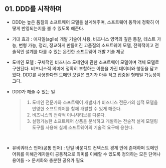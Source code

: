 ## 01. DDD를 시작하며

- DDD는 높은 품질의 소프트웨어 모델을 설계해주며, 소프트웨어 동작에 정확히 어떻게 반영되는지를 볼 수 있도록 해준다.

- 기대 효과 : 애자일(agile) 개발 기술이 사용, 비즈니스 영역의 깊은 통찰, 테스트 가능, 변형 가능, 정리, 정교하게 만들어진 고품질의 소프트웨어 모델, 전략적이고 전술적인 설계를 다룰 수 있는 온전한 소프트웨어 개발 기술 제공

- 도메인 모델 : 구체적인 비즈니스 도메인에 관한 소프트웨어 모델이며 객체 모델로 구현된다. 비즈니스적 의미에 정확히 부합하는 이름을 가진 데이터와 행동을 담고 있다. DDD를 사용한다면 도메인 모델은 크기가 아주 작고 집중된 형태일 가능성이 크다.

- DDD가 해줄 수 있는 일

  > 1. 도메인 전문가와 소프트웨어 개발자가 비즈니스 전문가의 심적 모델을 반영한 소프트웨어를 함께 개발할 수 있게 해준다.
  > 2. 비즈니스의 전략적 이니셔티브를 다룬다.
  > 3. 실행가능한 소프트웨어 상품을 분석하고 개발하는 전술적 설계 모델링 도구를 사용해 실제 소프트웨어의 기술적 요구에 응한다.

<br>

- 유비쿼터스 언어(공통 언어) : 단일 바운디드 컨텍스트 경계 안에 존재하며
  도메인 어휘를 이해관계자들이 공통적으로 의미를 이해할 수 있도록 정의하는 모든 단어나 용어들 -> 문서화와 충분한 공유가 필요
